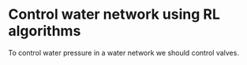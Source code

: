 # Control water network using RL algorithms
To control water pressure in a water network we should control valves.

